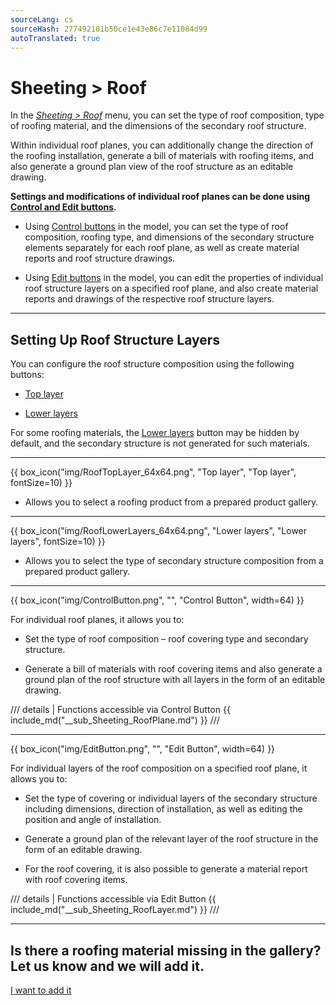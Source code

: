 ```yaml
---
sourceLang: cs
sourceHash: 277492101b50ce1e43e86c7e11084d99
autoTranslated: true
---
```


# Sheeting &gt; Roof

<p>In the <u><i>Sheeting &gt; Roof</i></u> menu, you can set the type of roof composition, type of roofing material, and the dimensions of the secondary roof structure.</p>

<p>Within individual roof planes, you can additionally change the direction of the roofing installation, generate a bill of materials with roofing items, and also generate a ground plan view of the roof structure as an editable drawing.</p>

<p><b>Settings and modifications of individual roof planes can be done using <u>Control and Edit buttons</u>.</b></p>

<ul>
  <li><p>Using <u>Control buttons</u> in the model, you can set the type of roof composition, roofing type, and dimensions of the secondary structure elements separately for each roof plane, as well as create material reports and roof structure drawings.</p></li>
  <li><p>Using <u>Edit buttons</u> in the model, you can edit the properties of individual roof structure layers on a specified roof plane, and also create material reports and drawings of the respective roof structure layers.</p></li>
</ul>

<hr class="main">

<h2>Setting Up Roof Structure Layers</h2>
<p>You can configure the roof structure composition using the following buttons:</p>

<ul>
  <li><p><u>Top layer</u></p></li>
  <li><p><u>Lower layers</u></p></li>
</ul>

<p>
For some roofing materials, the <u>Lower layers</u> button may be hidden by default, and the secondary structure is not generated for such materials.
</p>

<hr>

{{ box_icon("img/RoofTopLayer_64x64.png", "Top layer", "Top layer", fontSize=10) }}
<ul>
  <li><p>Allows you to select a roofing product from a prepared product gallery.</p></li>
</ul>

<hr>

{{ box_icon("img/RoofLowerLayers_64x64.png", "Lower layers", "Lower layers", fontSize=10) }}
<ul>
  <li><p>Allows you to select the type of secondary structure composition from a prepared product gallery.</p></li>
</ul>

<hr class="main">

{{ box_icon("img/ControlButton.png", "", "Control Button", width=64) }}

<p>For individual roof planes, it allows you to:</p>

<ul>
  <li><p>Set the type of roof composition – roof covering type and secondary structure.</p></li>
  <li><p>Generate a bill of materials with roof covering items and also generate a ground plan of the roof structure with all layers in the form of an editable drawing.</p></li>
</ul>

/// details | Functions accessible via Control Button
{{ include_md("__sub_Sheeting_RoofPlane.md") }}
///



<hr class="main">

{{ box_icon("img/EditButton.png", "", "Edit Button", width=64) }}

<p>For individual layers of the roof composition on a specified roof plane, it allows you to:</p>

<ul>
  <li><p>Set the type of covering or individual layers of the secondary structure including dimensions, direction of installation, as well as editing the position and angle of installation.</p></li>
  <li><p>Generate a ground plan of the relevant layer of the roof structure in the form of an editable drawing.</p></li>
  <li><p>For the roof covering, it is also possible to generate a material report with roof covering items.</p></li>
</ul>

/// details | Functions accessible via Edit Button
{{ include_md("__sub_Sheeting_RoofLayer.md") }}
///


<hr class="main">

<h2>Is there a roofing material missing in the gallery? Let us know and we will add it.</h2>
<a href="mailto:jiri.podval@histruct.com?subject=HiStruct building configurator inquiry" class="btn">
  I want to add it
</a>

<!-- product: HiStruct Roofs -->